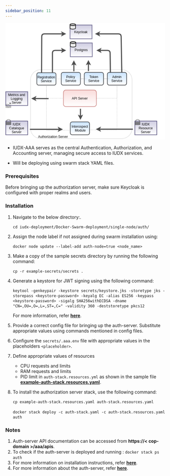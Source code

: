 ```yaml
---
sidebar_position: 11
---
```

<div style={{textAlign: 'center'}}>

![Architecture](../../../../resources/auth/aaa_overview.png)<br/>

</div>

+ IUDX-AAA serves as the central Authentication, Authorization, and Accounting server, managing secure access to IUDX services. 

+  Will be deploying using swarm stack YAML files.

### Prerequisites

Before bringing up the authorization server, make sure Keycloak is configured with proper realms and users.

### Installation

1. Navigate to the below    directory:.

    ```
    cd iudx-deployment/Docker-Swarm-deployment/single-node/auth/
    ```

2. Assign the node label if not assigned during swarm installation using:

    ```
    docker node update --label-add auth-node=true <node_name>
    ```

3. Make a copy of the sample secrets directory by running the following command:

    ```
    cp -r example-secrets/secrets .
    ```

4. Generate a keystore for JWT signing using the following command:

    ```
    keytool -genkeypair -keystore secrets/keystore.jks -storetype jks -storepass <keystore-password> -keyalg EC -alias ES256 -keypass <keystore-password> -sigalg SHA256withECDSA -dname "CN=,OU=,O=,L=,ST=,C=" -validity 360 -deststoretype pkcs12
    ```

    For more information, refer **[here](https://github.com/datakaveri/iudx-aaa-server/tree/4.5.0#jwt-signing-key-setup)**.

5. Provide a correct config file for bringing up the auth-server. Substitute appropriate values using commands mentioned in config files.

6. Configure the `secrets/.aaa.env` file with appropriate values in the placeholders `<placeholder>`.

7. Define appropriate values of resources 
    + CPU requests and limits
    + RAM requests and limits
    + PID limit
   in `auth-stack.resources.yml` as shown in the sample file **[example-auth-stack.resources.yaml](https://github.com/datakaveri/iudx-deployment/blob/4.5.0/Docker-Swarm-deployment/single-node/auth/example-auth-stack.resources.yaml)**.

8. To install the authorization server stack, use the following command:

    ```
    cp example-auth-stack.resources.yaml auth-stack.resources.yaml

    docker stack deploy -c auth-stack.yaml -c auth-stack.resources.yaml auth
    ```

### Notes

1. Auth-server API documentation can be accessed from **https://< cop-domain >/aaa/apis**.
2. To check if the auth-server is deployed and running : `docker stack ps auth`
3. For more information on installation instructions, refer **[here](https://github.com/datakaveri/iudx-deployment/tree/4.5.0/Docker-Swarm-deployment/single-node/auth)**.
4. For more information about the auth-server, refer **[here](https://github.com/datakaveri/iudx-aaa-server#india-urban-data-exchange-iudx-authentication-authorization-and-accounting-aaa-server)**.